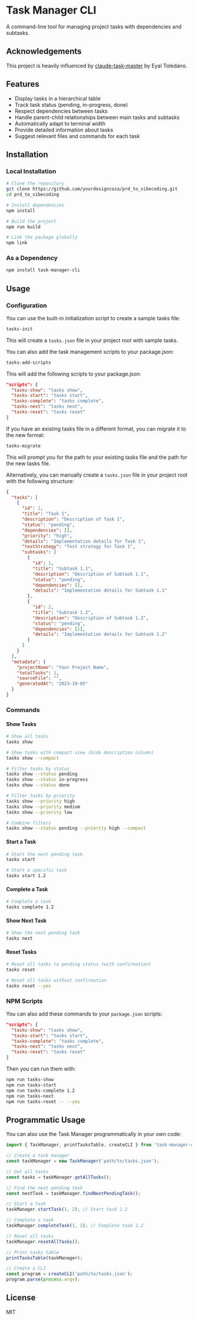 # Task Manager CLI

A command-line tool for managing project tasks with dependencies and subtasks.

## Acknowledgements

This project is heavily influenced by [claude-task-master](https://github.com/eyaltoledano/claude-task-master) by Eyal Toledano.

## Features

- Display tasks in a hierarchical table
- Track task status (pending, in-progress, done)
- Respect dependencies between tasks
- Handle parent-child relationships between main tasks and subtasks
- Automatically adapt to terminal width
- Provide detailed information about tasks
- Suggest relevant files and commands for each task

## Installation

### Local Installation

```bash
# Clone the repository
git clone https://github.com/yourdesigncoza/prd_to_vibecoding.git
cd prd_to_vibecoding

# Install dependencies
npm install

# Build the project
npm run build

# Link the package globally
npm link
```

### As a Dependency

```bash
npm install task-manager-cli
```

## Usage

### Configuration

You can use the built-in initialization script to create a sample tasks file:

```bash
tasks-init
```

This will create a `tasks.json` file in your project root with sample tasks.

You can also add the task management scripts to your package.json:

```bash
tasks-add-scripts
```

This will add the following scripts to your package.json:

```json
"scripts": {
  "tasks-show": "tasks show",
  "tasks-start": "tasks start",
  "tasks-complete": "tasks complete",
  "tasks-next": "tasks next",
  "tasks-reset": "tasks reset"
}
```

If you have an existing tasks file in a different format, you can migrate it to the new format:

```bash
tasks-migrate
```

This will prompt you for the path to your existing tasks file and the path for the new tasks file.

Alternatively, you can manually create a `tasks.json` file in your project root with the following structure:

```json
{
  "tasks": [
    {
      "id": 1,
      "title": "Task 1",
      "description": "Description of Task 1",
      "status": "pending",
      "dependencies": [],
      "priority": "high",
      "details": "Implementation details for Task 1",
      "testStrategy": "Test strategy for Task 1",
      "subtasks": [
        {
          "id": 1,
          "title": "Subtask 1.1",
          "description": "Description of Subtask 1.1",
          "status": "pending",
          "dependencies": [],
          "details": "Implementation details for Subtask 1.1"
        },
        {
          "id": 2,
          "title": "Subtask 1.2",
          "description": "Description of Subtask 1.2",
          "status": "pending",
          "dependencies": [1],
          "details": "Implementation details for Subtask 1.2"
        }
      ]
    }
  ],
  "metadata": {
    "projectName": "Your Project Name",
    "totalTasks": 1,
    "sourceFile": "",
    "generatedAt": "2023-10-05"
  }
}
```

### Commands

#### Show Tasks

```bash
# Show all tasks
tasks show

# Show tasks with compact view (hide description column)
tasks show --compact

# Filter tasks by status
tasks show --status pending
tasks show --status in-progress
tasks show --status done

# Filter tasks by priority
tasks show --priority high
tasks show --priority medium
tasks show --priority low

# Combine filters
tasks show --status pending --priority high --compact
```

#### Start a Task

```bash
# Start the next pending task
tasks start

# Start a specific task
tasks start 1.2
```

#### Complete a Task

```bash
# Complete a task
tasks complete 1.2
```

#### Show Next Task

```bash
# Show the next pending task
tasks next
```

#### Reset Tasks

```bash
# Reset all tasks to pending status (with confirmation)
tasks reset

# Reset all tasks without confirmation
tasks reset --yes
```

### NPM Scripts

You can also add these commands to your `package.json` scripts:

```json
"scripts": {
  "tasks-show": "tasks show",
  "tasks-start": "tasks start",
  "tasks-complete": "tasks complete",
  "tasks-next": "tasks next",
  "tasks-reset": "tasks reset"
}
```

Then you can run them with:

```bash
npm run tasks-show
npm run tasks-start
npm run tasks-complete 1.2
npm run tasks-next
npm run tasks-reset -- --yes
```

## Programmatic Usage

You can also use the Task Manager programmatically in your own code:

```typescript
import { TaskManager, printTasksTable, createCLI } from 'task-manager-cli';

// Create a task manager
const taskManager = new TaskManager('path/to/tasks.json');

// Get all tasks
const tasks = taskManager.getAllTasks();

// Find the next pending task
const nextTask = taskManager.findNextPendingTask();

// Start a task
taskManager.startTask(1, 2); // Start task 1.2

// Complete a task
taskManager.completeTask(1, 2); // Complete task 1.2

// Reset all tasks
taskManager.resetAllTasks();

// Print tasks table
printTasksTable(taskManager);

// Create a CLI
const program = createCLI('path/to/tasks.json');
program.parse(process.argv);
```

## License

MIT
